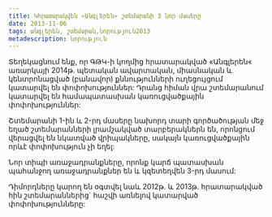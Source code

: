 ```yaml
---
title: Կհրատարակվեն «Անգլերեն» շտեմարանի 3 նոր մասերը 
date: 2013-11-06
tags: անգլերեն, շտեմարան,նորություն2013
metadescription: նորություն
---
```



Տեղեկացնում ենք, որ ԳԹԿ-ի կողմից հրատարակված «Անգլերեն« առարկայի 2014թ. պետական ավարտական, 
միասնական և կենտրոնացված (բանավոր) քննությունների ուղեցույցում կատարվել են փոփոխություններ: Դրանց 
հիման վրա շտեմարանում կատարվել են համապատասխան կառուցվածքային փոփոխություններ:
<!--more-->
Շտեմարանի 1-ին և 2-րդ մասերը նախորդ  տարի գործածության մեջ եղած շտեմարանների լրամշակված 
տարբերակներն են, որոնցում վերացվել են նկատված վրիպակները, սակայն կառուցվածքային որևէ փոփոխություն  չի եղել:

Նոր տիպի առաջադրանքները, որոնք կարճ պատասխան պահանջող առաջադրանքներ են և կզետեղվեն 3-րդ մասում:

Դիմորդները կարող են օգտվել նաև 2012թ. և 2013թ. հրատարակված հին շտեմարաններից` հաշվի առնելով 
կատարված փոփոխությունները: 